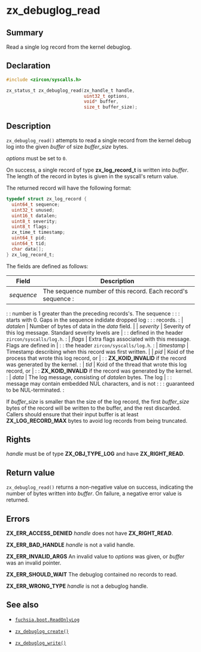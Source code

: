 <!-- Generated by zircon/scripts/update-docs-from-fidl, do not edit! -->
# zx_debuglog_read

## Summary

Read a single log record from the kernel debuglog.

## Declaration

```c
#include <zircon/syscalls.h>

zx_status_t zx_debuglog_read(zx_handle_t handle,
                             uint32_t options,
                             void* buffer,
                             size_t buffer_size);
```

## Description

`zx_debuglog_read()` attempts to read a single record from the kernel debug
log into the given *buffer* of size *buffer_size* bytes.

*options* must be set to `0`.

On success, a single record of type **zx_log_record_t** is written into
*buffer*. The length of the record in bytes is given in the syscall's
return value.

The returned record will have the following format:

```c
typedef struct zx_log_record {
  uint64_t sequence;
  uint32_t unused;
  uint16_t datalen;
  uint8_t severity;
  uint8_t flags;
  zx_time_t timestamp;
  uint64_t pid;
  uint64_t tid;
  char data[];
} zx_log_record_t;
```

The fields are defined as follows:

| Field       | Description                                                    |
| ----------- | -------------------------------------------------------------- |
| *sequence*  | The sequence number of this record. Each record's sequence     :
:             : number is 1 greater than the preceding records's. The sequence :
:             : starts with 0. Gaps in the sequence indidate dropped log       :
:             : records.                                                       :
| *datalen*   | Number of bytes of data in the *data* field.                   |
| *severity*  | Severity of this log message. Standard severity levels are     |
:             : defined in the header `zircon/syscalls/log.h`.                 :
| *flags*     | Extra flags associated with this message. Flags are defined in |
:             : the header `zircon/syscalls/log.h`.                            :
| *timestamp* | Timestamp describing when this record was first written.       |
| *pid*       | Koid of the process that wrote this log record, or             |
:             : **ZX_KOID_INVALID** if the record was generated by the kernel. :
| *tid*       | Koid of the thread that wrote this log record, or              |
:             : **ZX_KOID_INVALID** if the record was generated by the kernel. :
| *data*      | The log message, consisting of *datalen* bytes. The log        |
:             : message may contain embedded NUL characters, and is not        :
:             : guaranteed to be NUL-terminated.                               :

If *buffer_size* is smaller than the size of the log record, the first
*buffer_size* bytes of the record will be written to the buffer, and the rest
discarded. Callers should ensure that their input buffer is at least
**ZX_LOG_RECORD_MAX** bytes to avoid log records from being truncated.

## Rights

*handle* must be of type **ZX_OBJ_TYPE_LOG** and have **ZX_RIGHT_READ**.

## Return value

`zx_debuglog_read()` returns a non-negative value on success, indicating
the number of bytes written into *buffer*. On failure, a negative error value
is returned.

## Errors

**ZX_ERR_ACCESS_DENIED**  *handle* does not have **ZX_RIGHT_READ**.

**ZX_ERR_BAD_HANDLE**  *handle* is not a valid handle.

**ZX_ERR_INVALID_ARGS**  An invalid value to *options* was given, or *buffer*
was an invalid pointer.

**ZX_ERR_SHOULD_WAIT**  The debuglog contained no records to read.

**ZX_ERR_WRONG_TYPE**  *handle* is not a debuglog handle.

## See also

 - [`fuchsia.boot.ReadOnlyLog`](https://fuchsia.dev/reference/fidl/fuchsia.boot#ReadOnlyLog)

 - [`zx_debuglog_create()`]
 - [`zx_debuglog_write()`]

[`zx_debuglog_create()`]: debuglog_create.md
[`zx_debuglog_write()`]: debuglog_write.md


